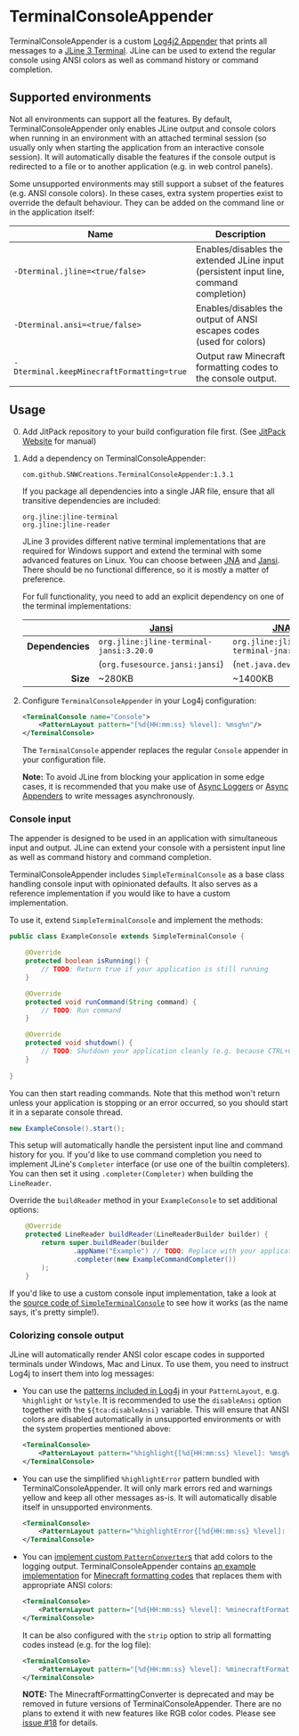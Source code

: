 # TerminalConsoleAppender
TerminalConsoleAppender is a custom [Log4j2 Appender] that prints all messages to a [JLine 3 Terminal]. JLine can be
used to extend the regular console using ANSI colors as well as command history or command completion.

## Supported environments
Not all environments can support all the features. By default, TerminalConsoleAppender only enables JLine output and
console colors when running in an environment with an attached terminal session (so usually only when starting the
application from an interactive console session). It will automatically disable the features if the console output is
redirected to a file or to another application (e.g. in web control panels).

Some unsupported environments may still support a subset of the features (e.g. ANSI console colors). In these cases,
extra system properties exist to override the default behaviour. They can be added on the command line or in the
application itself:

| Name | Description |
| ---- | ----------- |
| `-Dterminal.jline=<true/false>` | Enables/disables the extended JLine input (persistent input line, command completion) |
| `-Dterminal.ansi=<true/false>` | Enables/disables the output of ANSI escapes codes (used for colors) |
| `-Dterminal.keepMinecraftFormatting=true` | Output raw Minecraft formatting codes to the console output. |

## Usage
0. Add JitPack repository to your build configuration file first.
   (See [JitPack Website](https://jitpack.io) for manual)

1. Add a dependency on TerminalConsoleAppender:

    ```
    com.github.SNWCreations.TerminalConsoleAppender:1.3.1
    ```

    

    If you package all dependencies into a single JAR file, ensure that all transitive dependencies are included:

    ```
    org.jline:jline-terminal
    org.jline:jline-reader
    ```

    JLine 3 provides different native terminal implementations that are required for Windows support and extend the terminal
    with some advanced features on Linux. You can choose between [JNA] and [Jansi]. There should be no functional difference,
    so it is mostly a matter of preference.

    For full functionality, you need to add an explicit dependency on one of the terminal implementations:

    |      | [Jansi]  | [JNA]     |
    | ---: | ------ | ------- |
    | **Dependencies** | `org.jline:jline-terminal-jansi:3.20.0` | `org.jline:jline-terminal-jna:3.20.0` |
    | | (`org.fusesource.jansi:jansi`) | (`net.java.dev.jna:jna`) |
    | **Size** | ~280KB | ~1400KB |

2. Configure `TerminalConsoleAppender` in your Log4j configuration:

    ```xml
    <TerminalConsole name="Console">
        <PatternLayout pattern="[%d{HH:mm:ss} %level]: %msg%n"/>
    </TerminalConsole>
    ```

    The `TerminalConsole` appender replaces the regular `Console` appender in your configuration file.

    **Note:** To avoid JLine from blocking your application in some edge cases, it is recommended that you make use of
    [Async Loggers](https://logging.apache.org/log4j/2.x/manual/async.html) or
    [Async Appenders](https://logging.apache.org/log4j/2.x/manual/appenders.html#AsyncAppender) to write messages
    asynchronously.

### Console input
The appender is designed to be used in an application with simultaneous input and output. JLine can extend your console
with a persistent input line as well as command history and command completion.

TerminalConsoleAppender includes `SimpleTerminalConsole` as a base class handling console input
with opinionated defaults. It also serves as a reference implementation if you would like to
have a custom implementation.

To use it, extend `SimpleTerminalConsole` and implement the methods:

```java
public class ExampleConsole extends SimpleTerminalConsole {

    @Override
    protected boolean isRunning() {
        // TODO: Return true if your application is still running
    }

    @Override
    protected void runCommand(String command) {
        // TODO: Run command
    }

    @Override
    protected void shutdown() {
        // TODO: Shutdown your application cleanly (e.g. because CTRL+C was pressed)
    }
    
}
```

You can then start reading commands. Note that this method won't return unless your application
is stopping or an error occurred, so you should start it in a separate console thread.

```java
new ExampleConsole().start();
```

This setup will automatically handle the persistent input line and command history for you. If you'd like to use
command completion you need to implement JLine's `Completer` interface (or use one of the builtin completers).
You can then set it using `.completer(Completer)` when building the `LineReader`.

Override the `buildReader` method in your `ExampleConsole` to set additional options:

```java
    @Override
    protected LineReader buildReader(LineReaderBuilder builder) {
        return super.buildReader(builder
                .appName("Example") // TODO: Replace with your application name
                .completer(new ExampleCommandCompleter())
        );
    }
```

If you'd like to use a custom console input implementation, take a look at the
[source code of `SimpleTerminalConsole`](https://github.com/Minecrell/TerminalConsoleAppender/blob/master/src/main/java/net/minecrell/terminalconsole/SimpleTerminalConsole.java)
to see how it works (as the name says, it's pretty simple!).

### Colorizing console output
JLine will automatically render ANSI color escape codes in supported terminals under Windows, Mac and Linux.
To use them, you need to instruct Log4j to insert them into log messages:

- You can use the [patterns included in Log4j](https://logging.apache.org/log4j/2.x/manual/layouts.html#Patterns)
  in your `PatternLayout`, e.g. `%highlight` or `%style`. It is recommended to use the `disableAnsi` option
  together with the `${tca:disableAnsi}` variable. This will ensure that ANSI colors are disabled automatically in
  unsupported environments or with the system properties mentioned above:

  ```xml
  <TerminalConsole>
      <PatternLayout pattern="%highlight{[%d{HH:mm:ss} %level]: %msg%n%xEx}" disableAnsi="${tca:disableAnsi}"/>
  </TerminalConsole>
  ```

- You can use the simplified `%highlightError` pattern bundled with TerminalConsoleAppender. It will only mark
  errors red and warnings yellow and keep all other messages as-is. It will automatically disable itself
  in unsupported environments.

  ```xml
  <TerminalConsole>
      <PatternLayout pattern="%highlightError{[%d{HH:mm:ss} %level]: %msg%n%xEx}"/>
  </TerminalConsole>
  ```

- You can [implement custom `PatternConverter`s](https://logging.apache.org/log4j/2.x/manual/extending.html#PatternConverters)
  that add colors to the logging output. TerminalConsoleAppender contains 
  [an example implementation](https://github.com/Minecrell/TerminalConsoleAppender/blob/master/src/main/java/net/minecrell/terminalconsole/MinecraftFormattingConverter.java)
  for [Minecraft formatting codes](http://minecraft.gamepedia.com/Formatting_codes) that replaces them with appropriate
  ANSI colors:

  ```xml
  <TerminalConsole>
      <PatternLayout pattern="[%d{HH:mm:ss} %level]: %minecraftFormatting{%msg}%n"/>
  </TerminalConsole>
  ```

  It can be also configured with the `strip` option to strip all formatting codes instead (e.g. for the log file):

  ```xml
  <TerminalConsole>
      <PatternLayout pattern="[%d{HH:mm:ss} %level]: %minecraftFormatting{%msg}{strip}%n"/>
  </TerminalConsole>
  ```
  
  **NOTE:** The MinecraftFormattingConverter is deprecated and may be removed in future versions of
  TerminalConsoleAppender. There are no plans to extend it with new features like RGB color codes.
  Please see [issue #18](https://github.com/Minecrell/TerminalConsoleAppender/issues/18) for details.

[Log4j2 Appender]: https://logging.apache.org/log4j/2.x/manual/appenders.html
[JLine 3 Terminal]: https://github.com/jline/jline3
[JNA]: https://github.com/java-native-access/jna
[Jansi]: https://github.com/fusesource/jansi
